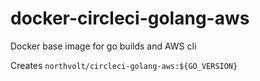 # docker-circleci-golang-aws
Docker base image for go builds and AWS cli

Creates `northvolt/circleci-golang-aws:${GO_VERSION}`
